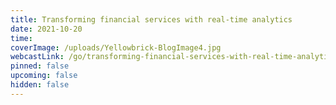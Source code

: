 ```yaml
---
title: Transforming financial services with real-time analytics
date: 2021-10-20
time: 
coverImage: /uploads/Yellowbrick-BlogImage4.jpg
webcastLink: /go/transforming-financial-services-with-real-time-analytics
pinned: false
upcoming: false
hidden: false
---
```

